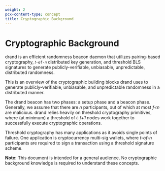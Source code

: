 ```yaml
---
weight: 2
pcx-content-type: concept
title: Cryptographic Background
---
```


# Cryptographic Background

drand is an efficient randomness beacon daemon that utilizes pairing-based cryptography, `𝑡-of-𝑛` distributed key generation, and threshold BLS signatures to generate publicly-verifiable, unbiasable, unpredictable, distributed randomness.

This is an overview of the cryptographic building blocks drand uses to generate publicly-verifiable, unbiasable, and unpredictable randomness in a distributed manner.

The drand beacon has two phases: a setup phase and a beacon phase. Generally, we assume that there are *n* participants, out of which at most *f\<n* are malicious. drand relies heavily on threshold cryptography primitives, where (at minimum) a threshold of *t-f+1* nodes work together to successfully execute cryptographic operations.

Threshold cryptography has many applications as it avoids single points of failure. One application is cryptocurrency multi-sig wallets, where *t-of-n* participants are required to sign a transaction using a threshold signature scheme.

**Note:**
This document is intended for a general audience. No cryptographic background knowledge is required to understand these concepts.
